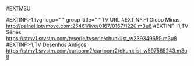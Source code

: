 #EXTM3U

#EXTINF:-1 tvg-logo=" "
group-title=" ",TV
URL
#EXTINF:-1,Globo Minas
http://painel.iptvmove.com:25461/live/0167/0167/1220.m3u8
#EXTINF:-1,TV Séries
https://stmv1.srvstm.com/tvserie/tvserie/chunklist_w239349659.m3u8
#EXTINF:-1,TV Desenhos Antigos
https://stmv1.srvstm.com/cartoonr2/cartoonr2/chunklist_w597585243.m3u8

